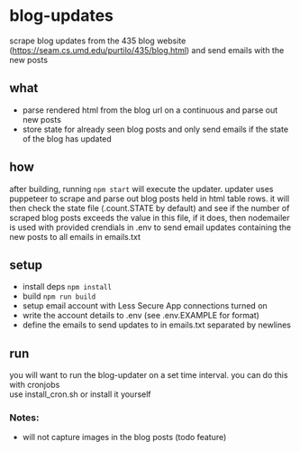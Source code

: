 # blog-updates
scrape blog updates from the 435 blog website (https://seam.cs.umd.edu/purtilo/435/blog.html) and send emails with the new posts

## what
- parse rendered html from the blog url on a continuous and parse out new posts
- store state for already seen blog posts and only send emails if the state of the blog has updated   

## how
after building, running `npm start` will execute the updater. updater uses puppeteer to scrape
and parse out blog posts held in html table rows. it will then check the state file (.count.STATE by default)
and see if the number of scraped blog posts exceeds the value in this file, if it does, then nodemailer is used
with provided crendials in .env to send email updates containing the new posts to all emails in emails.txt

## setup
- install deps `npm install`
- build `npm run build`
- setup email account with Less Secure App connections turned on 
- write the account details to .env (see .env.EXAMPLE for format)
- define the emails to send updates to in emails.txt separated by newlines

## run
you will want to run the blog-updater on a set time interval. you can do this with cronjobs   
use install_cron.sh or install it yourself

### Notes:
- will not capture images in the blog posts (todo feature)
